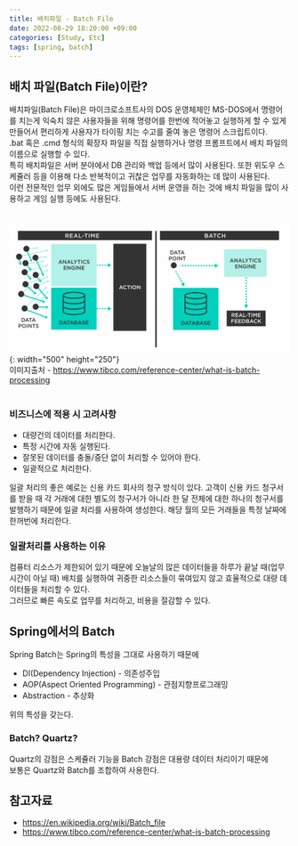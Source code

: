 ```yaml
---
title: 배치파일 - Batch File
date: 2022-08-29 18:20:00 +09:00
categories: [Study, Etc]
tags: [spring, batch]
---
```


## 배치 파일(Batch File)이란?

배치파일(Batch File)은 마이크로소프트사의 DOS 운영체제인 MS-DOS에서 명령어를 치는게 익숙치 않은 사용자들을 위해
명령어를 한번에 적어놓고 실행하게 할 수 있게 만들어서 편리하게 사용자가 타이핑 치는 수고를 줄여 놓은 명령어 스크립트이다.<br>
.bat 혹은 .cmd 형식의 확장자 파일을 직접 실행하거나 명령 프롬프트에서 배치 파일의 이름으로 실행할 수 있다.<br>
특히 배치파일은 서버 분야에서 DB 관리와 백업 등에서 많이 사용된다. 또한 위도우 스케쥴러 등을 이용해 다소 반복적이고 귀찮은 업무를 자동화하는 데 많이 사용된다.<br>
이런 전문적인 업무 외에도 많은 게임들에서 서버 운영을 하는 것에 배치 파일을 많이 사용하고 게임 실행 등에도 사용된다.<br><br>

![batch image](/assets/img/posts/working/2022-08-29-batch-1.png){: width="500" height="250"}<br>
이미지출처 - <https://www.tibco.com/reference-center/what-is-batch-processing><br><br>

### 비즈니스에 적용 시 고려사항

<ul>
    <li>대량건의 데이터를 처리한다.</li>
    <li>특정 시간에 자동 실행된다.</li>
    <li>잘못된 데이터를 충돌/중단 없이 처리할 수 있어야 한다.</li>
    <li>일괄적으로 처리한다.</li>
</ul>

일괄 처리의 좋은 예로는 신용 카드 회사의 청구 방식이 있다. 고객이 신용 카드 청구서를 받을 때 각 거래에 대한 별도의 청구서가 아니라 한 달 전체에 대한 하나의 청구서를 발행하기 때문에 일괄 처리를 사용하여 생성한다. 해당 월의 모든 거래들을 특정 날짜에 한꺼번에 처리한다.<br>

### 일괄처리를 사용하는 이유

컴퓨터 리소스가 제한되어 있기 때문에 오늘날의 많은 데이터들을 하루가 끝날 때(업무시간이 아닐 때) 배치를 실행하여 귀중한 리소스들이 묶여있지 않고 효율적으로 대량 데이터들을 처리할 수 있다.<br>
그러므로 빠른 속도로 업무를 처리하고, 비용을 절감할 수 있다.


## Spring에서의 Batch

Spring Batch는 Spring의 특성을 그대로 사용하기 때문에<br>
<ul>
    <li>DI(Dependency Injection) - 의존성주입</li>
    <li>AOP(Aspect Oriented Programming) - 관점지향프로그래밍</li>
    <li>Abstraction - 추상화</li>
</ul>
위의 특성을 갖는다.

### Batch? Quartz?

Quartz의 강점은 스케쥴러 기능을 Batch 강점은 대용량 데이터 처리이기 때문에<br>
보통은 Quartz와 Batch를 조합하여 사용한다.



## 참고자료

- <https://en.wikipedia.org/wiki/Batch_file>
- <https://www.tibco.com/reference-center/what-is-batch-processing>